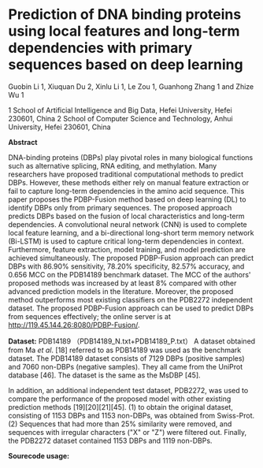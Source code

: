 # Prediction of DNA binding proteins using local features and long-term dependencies with primary sequences based on deep learning 


Guobin Li 1, Xiuquan Du 2, Xinlu Li 1, Le Zou 1, Guanhong Zhang 1 and Zhize Wu 1

1 School of Artificial Intelligence and Big Data, Hefei University, Hefei 230601, China
2 School of Computer Science and Technology, Anhui University, Hefei 230601, China

**Abstract**

DNA-binding proteins (DBPs) play pivotal roles in many biological functions such as alternative splicing, RNA editing, and methylation. Many researchers have proposed traditional computational methods to predict DBPs. However, these methods either rely on manual feature extraction or fail to capture long-term dependencies in the amino acid sequence. This paper proposes the PDBP-Fusion method based on deep learning (DL) to identify DBPs only from primary sequences. The proposed approach predicts DBPs based on the fusion of local characteristics and long-term dependencies. A convolutional neural network (CNN) is used to complete local feature learning, and a bi-directional long-short term memory network (Bi-LSTM) is used to capture critical long-term dependencies in context.  Furthermore, feature extraction, model training, and model prediction are achieved simultaneously. The proposed PDBP-Fusion approach can predict DBPs with 86.90% sensitivity, 78.20% specificity, 82.57% accuracy, and 0.656 MCC on the PDB14189 benchmark dataset. The MCC of the authors' proposed methods was increased by at least 8% compared with other advanced prediction models in the literature. Moreover, the proposed method outperforms most existing classifiers on the PDB2272 independent dataset.  The proposed PDBP-Fusion approach can be used to predict DBPs from sequences effectively; the online server is at http://119.45.144.26:8080/PDBP-Fusion/.

**Dataset:**
PDB14189 （PDB14189_N.txt+PDB14189_P.txt）
A dataset obtained from Ma _et al_. [18] referred to as PDB14189 was used as the benchmark dataset. The PDB14189 dataset consists of 7129 DBPs (positive samples) and 7060 non-DBPs (negative samples). They all came from the UniProt database [46]. The dataset is the same as the MsDBP [45].

In addition, an additional independent test dataset, PDB2272, was used to compare the performance of the proposed model with other existing prediction methods [19][20][21][45]. (1) to obtain the original dataset, consisting of 1153 DBPs and 1153 non-DBPs, was obtained from Swiss-Prot. (2) Sequences that had more than 25% similarity were removed, and sequences with irregular characters ("X" or "Z") were filtered out. Finally, the PDB2272 dataset contained 1153 DBPs and 1119 non-DBPs.


**Sourecode usage:**

